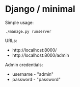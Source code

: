 # Django / minimal

Simple usage:
```console
./manage.py runserver
```

URLs:
  * http://localhost:8000/
  * http://localhost:8000/admin
  
Admin credentials:
  * username - "admin"
  * password - "password"

